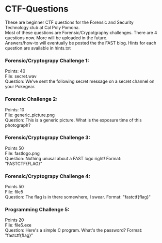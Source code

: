 # CTF-Questions
These are beginner CTF questions for the Forensic and Security Technology club at Cal Poly Pomona.<br/>
Most of these questions are Forensic/Crypotgraphy challenges. There are 4 questions now. More will be uploaded in the future. <br/>
Answers/how-to will eventually be posted the the FAST blog. Hints for each question are available in hints.txt

### Forensic/Cryptograpy Challenge 1:
Points: 40 <br/>
File: secret.wav <br/>
Question: We've sent the following secret message on a secret channel on your Pokegear.

### Forensic Challenge 2:
Points: 10 <br/>
File: generic_picture.png <br/>
Question: This is a generic picture. What is the exposure time of this photograph?

### Forensic/Cryptograpy Challenge 3:
Points 50 <br/>
File: fastlogo.png <br/>
Question: Nothing unusal about a FAST logo right! Format: "FASTCTF{FLAG}"

### Forensic/Cryptograpy Challenge 4:
Points 50 <br/>
File: file5 <br/>
Question: The flag is in there somewhere, I swear. Format: "fastctf{flag}"

### Programming Challenge 5:
Points 20 <br/>
File: file5.exe <br/>
Question: Here's a simple C program. What's the password? Format: "fastctf{flag}"

